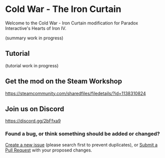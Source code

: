 # Cold War - The Iron Curtain
Welcome to the Cold War - Iron Curtain modification for Paradox Interactive's Hearts of Iron IV.

(summary work in progress)

## Tutorial
(tutorial work in progress)

## Get the mod on the Steam Workshop
https://steamcommunity.com/sharedfiles/filedetails/?id=1138310824

## Join us on Discord
https://discord.gg/2bFfxa9

### Found a bug, or think something should be added or changed?
[Create a new issue](https://github.com/swf541/Cold-War--The-Iron-Curtain/issues) (please search first to prevent duplicates), or [Submit a Pull Request](https://github.com/swf541/Cold-War--The-Iron-Curtain/pulls) with your proposed changes.
